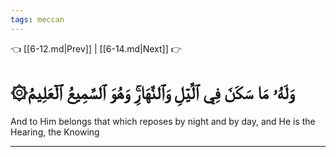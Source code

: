 ```yaml
---
tags: meccan
---
```


👈 [[6-12.md|Prev]] | [[6-14.md|Next]] 👉

# ۞وَلَهُۥ مَا سَكَنَ فِي ٱلَّيۡلِ وَٱلنَّهَارِۚ وَهُوَ ٱلسَّمِيعُ ٱلۡعَلِيمُ

And to Him belongs that which reposes by night and by day, and He is the Hearing, the Knowing

---

